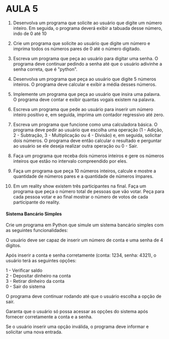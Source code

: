 # AULA 5 

1. Desenvolva um programa que solicite ao usuário que digite um número inteiro. Em seguida, o programa deverá exibir a tabuada desse número, indo de 0 até 10

2. Crie um programa que solicite ao usuário que digite um número e imprima todos os números pares de 0 até o número digitado.

3. Escreva um programa que peça ao usuário para digitar uma senha. O programa deve continuar pedindo a senha até que o usuário adivinhe a senha correta, que é "python".

4. Desenvolva um programa que peça ao usuário que digite 5 números inteiros. O programa deve calcular e exibir a média desses números.

5. Implemente um programa que peça ao usuário que insira uma palavra. O programa deve contar e exibir quantas vogais existem na palavra.

6. Escreva um programa que pede ao usuário para inserir um número inteiro positivo e, em seguida, imprima um contador regressivo até zero.

7. Escreva um programa que funcione como uma calculadora básica. O programa deve pedir ao usuário que escolha uma operação (1 - Adição, 2 - Subtração, 3 - Multiplicação ou 4 - Divisão) e, em seguida, solicitar dois números. O programa deve então calcular o resultado e perguntar ao usuário se ele deseja realizar outra operação ou 0 - Sair.

8. Faça um programa que receba dois números inteiros e gere os números inteiros que estão no intervalo compreendido por eles.

9. Faça um programa que peça 10 números inteiros, calcule e mostre a quantidade de números pares e a quantidade de números ímpares.

10. Em um reality show existem três participantes na final. Faça um programa que peça o número total de pessoas que vão votar. Peça para cada pessoa votar e ao final mostrar o número de votos de cada participante do reality.


#### Sistema Bancário Simples

   Crie um programa em Python que simule um sistema bancário simples com as seguintes funcionalidades:

   O usuário deve ser capaz de inserir um número de conta e uma senha de 4 dígitos.

   Após inserir a conta e senha corretamente (conta: 1234, senha: 4321), o usuário terá as seguintes opções:

   1 - Verificar saldo<br /> 
   2 - Depositar dinheiro na conta<br /> 
   3 - Retirar dinheiro da conta<br /> 
   0 - Sair do sistema<br /> 

   O programa deve continuar rodando até que o usuário escolha a opção de sair.

   Garanta que o usuário só possa acessar as opções do sistema após fornecer corretamente a conta e a senha.

   Se o usuário inserir uma opção inválida, o programa deve informar e solicitar uma nova entrada.
